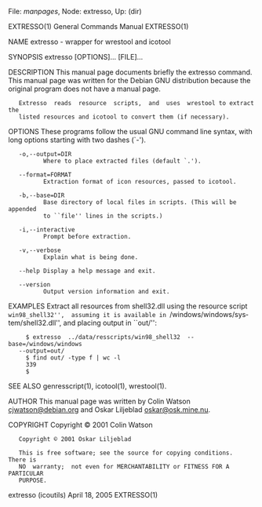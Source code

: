 File: *manpages*,  Node: extresso,  Up: (dir)

EXTRESSO(1)                 General Commands Manual                EXTRESSO(1)



NAME
       extresso - wrapper for wrestool and icotool

SYNOPSIS
       extresso [OPTIONS]... [FILE]...

DESCRIPTION
       This  manual  page documents briefly the extresso command.  This manual
       page was written for the Debian GNU distribution because  the  original
       program does not have a manual page.

       Extresso  reads  resource  scripts,  and  uses  wrestool to extract the
       listed resources and icotool to convert them (if necessary).

OPTIONS
       These programs follow the usual GNU  command  line  syntax,  with  long
       options starting with two dashes (`-').

       -o,--output=DIR
              Where to place extracted files (default `.').

       --format=FORMAT
              Extraction format of icon resources, passed to icotool.

       -b,--base=DIR
              Base directory of local files in scripts. (This will be appended
              to ``file'' lines in the scripts.)

       -i,--interactive
              Prompt before extraction.

       -v,--verbose
              Explain what is being done.

       --help Display a help message and exit.

       --version
              Output version information and exit.

EXAMPLES
       Extract all  resources  from  shell32.dll  using  the  resource  script
       ``win98_shell32'',  assuming it is available in ``/windows/windows/sys‐
       tem/shell32.dll'', and placing output in ``out/'':

         $ extresso  ../data/resscripts/win98_shell32  --base=/windows/windows
       --output=out/
         $ find out/ -type f | wc -l
         339
         $

SEE ALSO
       genresscript(1), icotool(1), wrestool(1).

AUTHOR
       This  manual page was written by Colin Watson <cjwatson@debian.org> and
       Oskar Liljeblad <oskar@osk.mine.nu>.

COPYRIGHT
       Copyright © 2001 Colin Watson

       Copyright © 2001 Oskar Liljeblad

       This is free software; see the source for copying conditions.  There is
       NO  warranty;  not even for MERCHANTABILITY or FITNESS FOR A PARTICULAR
       PURPOSE.



extresso (icoutils)             April 18, 2005                     EXTRESSO(1)
